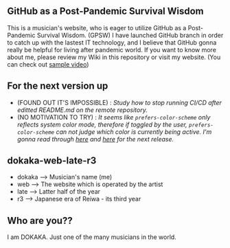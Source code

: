 ## GitHub as a Post-Pandemic Survival Wisdom
This is a musician's website, who is eager to utilize GitHub as a Post-Pandemic Survival Wisdom. (GPSW)
I have launched GitHub branch in order to catch up with the lastest IT technology, and I believe that GitHub gonna really be helpful for living after pandemic world.
If you want to know more about me, please review my Wiki in this repository or visit my website.
(You can check out [sample video](https://dokaka.com/about/#sample-video))

## For the next version up
* (FOUND OUT IT'S IMPOSSIBLE) : _Study how to stop running CI/CD after editted README.md on the remote repository._
* (NO MOTIVATION TO TRY) : _It seems like `prefers-color-scheme` only reflects system color mode, therefore if toggled by the user, `prefers-color-scheme` can not judge which color is currently being active. I'm gonna read through [here](https://theme-ui.com/color-modes/) and [here](https://www.jscodetips.com/examples/how-to-override-css-prefers-color-scheme-setting) for the next release._

## dokaka-web-late-r3
* dokaka --> Musician's name (me)
* web --> The website which is operated by the artist
* late --> Latter half of the year
* r3 --> Japanese era of Reiwa - its third year

## Who are you??
I am DOKAKA. Just one of the many musicians in the world.
